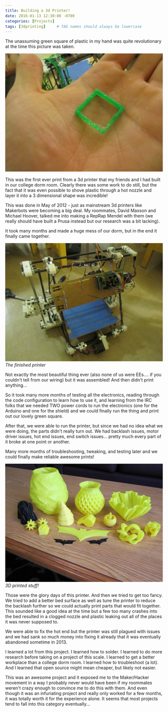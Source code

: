 ```yaml
---
title: Building a 3d Printer!
date: 2016-01-13 12:30:00 -0700
categories: [Projects]
tags: [3dprinting]     # TAG names should always be lowercase
---
```



The unassuming green square of plastic in my hand was quite revolutionary at the time this picture was taken.

![](/assets/images/BuildingA3dPrinter/square.JPG)

This was the first ever print from a 3d printer that my friends and I had built in our college dorm room. Clearly there was some work to do still, but the fact that it was even possible to shove plastic through a hot nozzle and layer it into a 3 dimensional shape was incredible! 

This was done in May of 2012 - just as mainstream 3d printers like Makerbots were becoming a big deal. My roommates, David Maxson and Michael Hoover, talked me into making a RepRap Mendel with them (we really should have built a Prusa instead but our research was a bit lacking).

It took many months and made a huge mess of our dorm, but in the end it finally came together.

![The finished printer](/assets/images/BuildingA3dPrinter/printer.JPG)
_The finished printer_

Not exactly the most beautiful thing ever (also none of us were EEs.... if you couldn't tell from our wiring) but it was assembled! And then didn't print anything...

So it took many more months of testing all the electronics, reading through the code configuration to learn how to use it, and learning from the IRC folks that we needed TWO power cords to run the electronics (one for the Arduino and one for the shield) and we could finally run the thing and print out our lovely green square.

After that, we were able to run the printer, but since we had no idea what we were doing, the parts didn't really turn out. We had backlash issues, motor driver issues, hot end issues, end switch issues... pretty much every part of it broke at one point or another.

Many more months of troubleshooting, tweaking, and testing later and we could finally make reliable awesome prints!

![3D printed stuff](/assets/images/BuildingA3dPrinter/prints.JPG)
_3D printed stuff!_

Those were the glory days of this printer. And then we tried to get too fancy. We tried to add a better bed surface as well as tune the printer to reduce the backlash further so we could actually print parts that would fit together. This sounded like a good idea at the time but a few too many crashes into the bed resulted in a clogged nozzle and plastic leaking out all of the places it was never supposed to.

We were able to fix the hot end but the printer was still plagued with issues and we had sank so much money into fixing it already that it was eventually abandoned sometime in 2013.

I learned a lot from this project.  I learned how to solder. I learned to do more research before taking on a project of this scale. I learned to get a better workplace than a college dorm room. I learned how to troubleshoot (a lot). And I learned that open source might mean cheaper, but likely not easier.

This was an awesome project and it exposed me to the Maker/Hacker movement in a way I probably never would have been if my roommates weren't crazy enough to convince me to do this with them. And even though it was an infuriating project and really only worked for a few months, it was totally worth it for the experience alone. It seems that most projects tend to fall into this category eventually...
